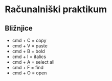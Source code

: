 # Računalniški praktikum
## Bližnjice
- cmd + C = copy
- cmd + V = paste
- cmd + B = bold
- cmd + I = italics
- cmd + A = select all
- cmd + F = find
- cmd + O = open



<!---
ckrizanc/ckrizanc is a ✨ special ✨ repository because its `README.md` (this file) appears on your GitHub profile.
You can click the Preview link to take a look at your changes.
--->
